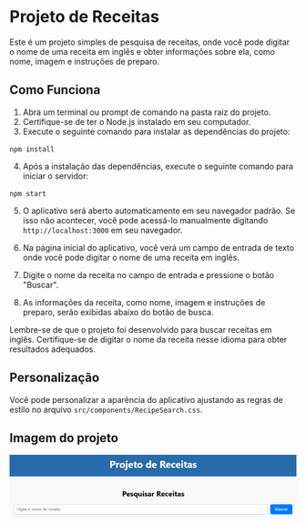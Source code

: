 # Projeto de Receitas
Este é um projeto simples de pesquisa de receitas, onde você pode digitar o nome de uma receita em inglês e obter informações sobre ela, como nome, imagem e instruções de preparo.

## Como Funciona

1. Abra um terminal ou prompt de comando na pasta raiz do projeto.
2. Certifique-se de ter o Node.js instalado em seu computador.
3. Execute o seguinte comando para instalar as dependências do projeto:

```
npm install
```

4. Após a instalação das dependências, execute o seguinte comando para iniciar o servidor:

```
npm start
```

5. O aplicativo será aberto automaticamente em seu navegador padrão. Se isso não acontecer, você pode acessá-lo manualmente digitando `http://localhost:3000` em seu navegador.

6. Na página inicial do aplicativo, você verá um campo de entrada de texto onde você pode digitar o nome de uma receita em inglês.
7. Digite o nome da receita no campo de entrada e pressione o botão "Buscar".
8. As informações da receita, como nome, imagem e instruções de preparo, serão exibidas abaixo do botão de busca.

Lembre-se de que o projeto foi desenvolvido para buscar receitas em inglês. Certifique-se de digitar o nome da receita nesse idioma para obter resultados adequados.

## Personalização

Você pode personalizar a aparência do aplicativo ajustando as regras de estilo no arquivo `src/components/RecipeSearch.css`.

## Imagem do projeto

![imagem](imagem.PNG)

